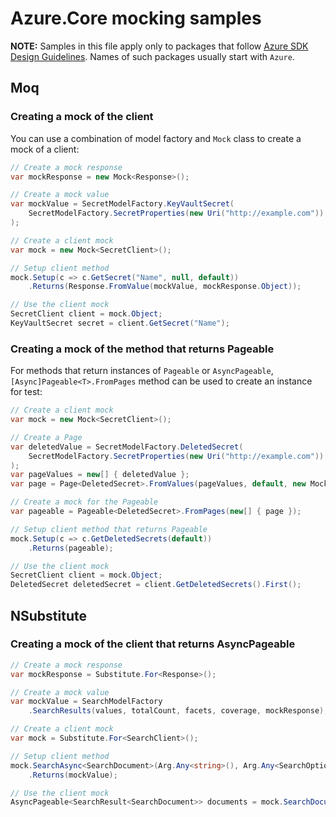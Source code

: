 # Azure.Core mocking samples

**NOTE:** Samples in this file apply only to packages that follow [Azure SDK Design Guidelines](https://azure.github.io/azure-sdk/dotnet_introduction.html). Names of such packages usually start with `Azure`. 

## Moq

### Creating a mock of the client

You can use a combination of model factory and `Mock` class to create a mock of a client:

```C# Snippet:ClientMock
// Create a mock response
var mockResponse = new Mock<Response>();

// Create a mock value
var mockValue = SecretModelFactory.KeyVaultSecret(
    SecretModelFactory.SecretProperties(new Uri("http://example.com"))
);

// Create a client mock
var mock = new Mock<SecretClient>();

// Setup client method
mock.Setup(c => c.GetSecret("Name", null, default))
    .Returns(Response.FromValue(mockValue, mockResponse.Object));

// Use the client mock
SecretClient client = mock.Object;
KeyVaultSecret secret = client.GetSecret("Name");
```

### Creating a mock of the method that returns Pageable

For methods that return instances of `Pageable` or `AsyncPageable`, `[Async]Pageable<T>.FromPages` method can be used to create an instance for test:

```C# Snippet:ClientMockWithPageable
// Create a client mock
var mock = new Mock<SecretClient>();

// Create a Page
var deletedValue = SecretModelFactory.DeletedSecret(
    SecretModelFactory.SecretProperties(new Uri("http://example.com"))
);
var pageValues = new[] { deletedValue };
var page = Page<DeletedSecret>.FromValues(pageValues, default, new Mock<Response>().Object);

// Create a mock for the Pageable
var pageable = Pageable<DeletedSecret>.FromPages(new[] { page });

// Setup client method that returns Pageable
mock.Setup(c => c.GetDeletedSecrets(default))
    .Returns(pageable);

// Use the client mock
SecretClient client = mock.Object;
DeletedSecret deletedSecret = client.GetDeletedSecrets().First();
```

## NSubstitute

### Creating a mock of the client that returns AsyncPageable

```csharp
// Create a mock response
var mockResponse = Substitute.For<Response>();

// Create a mock value
var mockValue = SearchModelFactory
    .SearchResults(values, totalCount, facets, coverage, mockResponse);

// Create a client mock
var mock = Substitute.For<SearchClient>();

// Setup client method
mock.SearchAsync<SearchDocument>(Arg.Any<string>(), Arg.Any<SearchOptions>())
    .Returns(mockValue);

// Use the client mock
AsyncPageable<SearchResult<SearchDocument>> documents = mock.SearchDocumentsAsync<SearchDocument>(options);
```
